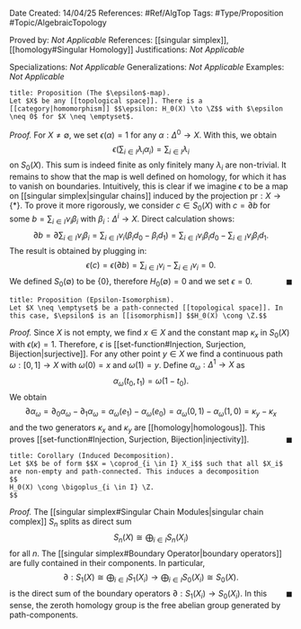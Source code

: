 <div class="topSpace"></div>

Date Created: 14/04/25
References: #Ref/AlgTop 
Tags: #Type/Proposition #Topic/AlgebraicTopology 

Proved by: <i>Not Applicable</i>
References: [[singular simplex]], [[homology#Singular Homology]]
Justifications: <i>Not Applicable</i>

Specializations: <i>Not Applicable</i>
Generalizations: <i>Not Applicable</i>
Examples: <i>Not Applicable</i>

``` ad-Proposition
title: Proposition (The $\epsilon$-map).
Let $X$ be any [[topological space]]. There is a [[category|homomorphism]] $$\epsilon: H_0(X) \to \Z$$ with $\epsilon \neq 0$ for $X \neq \emptyset$.

```
*Proof.*
For $X \neq \emptyset$, we set $\epsilon (\alpha) = 1$ for any $\alpha: \Delta^0 \to X$. With this, we obtain
$$
\epsilon \left( \sum_{i \in I} \lambda_i \alpha_i \right) = \sum_{i \in I} \lambda_i
$$
on $S_0(X)$. This sum is indeed finite as only finitely many $\lambda_i$ are non-trivial. It remains to show that the map is well defined on homology, for which it has to vanish on boundaries. Intuitively, this is clear if we imagine $\epsilon$ to be a map on [[singular simplex|singular chains]] induced by the projection $\text{pr}: X \to \{\ast\}$.
To prove it more rigorously, we consider $c \in S_0(X)$ with $c = \partial b$ for some $b= \sum_{i\in I}\nu_i \beta_i$ with $\beta_i: \Delta^i \to X$. Direct calculation shows:
$$
\partial b = \partial \sum_{i \in I} \nu_i \beta_i = \sum_{i \in I} \nu_i (\beta_i d_0 - \beta_i d_1) = \sum_{i \in I} \nu_i \beta_i d_0 - \sum_{i \in I} \nu_i \beta_i d_1.
$$
The result is obtained by plugging in:
$$
\epsilon(c) = \epsilon (\partial b) = \sum_{i \in I} \nu_i - \sum_{i \in I} \nu_i = 0.
$$
We defined $S_0(\emptyset)$ to be $\{0\}$, therefore $H_0(\emptyset) = 0$ and we set $\epsilon = 0$.
<span style="float:right;">$\blacksquare$</span>

``` ad-Proposition
title: Proposition (Epsilon-Isomorphism).
Let $X \neq \emptyset$ be a path-connected [[topological space]]. In this case, $\epsilon$ is an [[isomorphism]] $$H_0(X) \cong \Z.$$

```
*Proof.*
Since $X$ is not empty, we find $x \in X$ and the constant map $\kappa_x$ in $S_0(X)$ with $\epsilon(\kappa)=1$. Therefore, $\epsilon$ is [[set-function#Injection, Surjection, Bijection|surjective]]. For any other point $y \in X$ we find a continuous path $\omega: [0,1] \to X$ with $\omega(0) =x$ and $\omega(1)=y$. Define $\alpha_\omega: \Delta^1 \to X$ as $$\alpha_\omega(t_0, t_1) = \omega(1- t_0).$$ We obtain
$$ \partial \alpha_\omega = \partial_0 \alpha_\omega - \partial_1 \alpha_\omega = \alpha_\omega (e_1) - \alpha_\omega (e_0) = \alpha_\omega (0,1) - \alpha_\omega (1,0) = \kappa_y - \kappa_x$$
and the two generators $\kappa_x$ and $\kappa_y$ are [[homology|homologous]]. This proves [[set-function#Injection, Surjection, Bijection|injectivity]].
<span style="float:right;">$\blacksquare$</span>

``` ad-Proposition
title: Corollary (Induced Decomposition).
Let $X$ be of form $$X = \coprod_{i \in I} X_i$$ such that all $X_i$ are non-empty and path-connected. This induces a decomposition
$$
H_0(X) \cong \bigoplus_{i \in I} \Z.
$$

```
*Proof.*
The [[singular simplex#Singular Chain Modules|singular chain complex]] $S_n$ splits as direct sum $$S_n(X) \cong \bigoplus_{i \in I} S_n(X_i)$$ for all $n$. The [[singular simplex#Boundary Operator|boundary operators]] are fully contained in their components. In particular,
$$
\partial: S_1(X) \cong \bigoplus_{i \in I} S_1 (X_i) \to \bigoplus_{i \in I} S_0 (X_i) \cong S_0(X).
$$
is the direct sum of the boundary operators $\partial: S_1(X_i) \to S_0(X_i)$.
<span style="float:right;">$\blacksquare$</span>
In this sense, the zeroth homology group is the free abelian group generated by path-components.